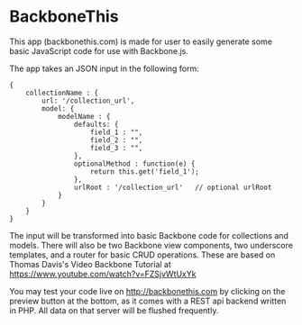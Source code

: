 BackboneThis
============
This app (backbonethis.com) is made for user to easily generate some basic JavaScript code for use with Backbone.js. 

The app takes an JSON input in the following form:
  
    {
        collectionName : {
            url: '/collection_url',
            model: {
                modelName : {
                    defaults: {
                        field_1 : "",
                        field_2 : "",
                        field_3 : "",
                    },
                    optionalMethod : function(e) {
                        return this.get('field_1');
                    },
                    urlRoot : '/collection_url'   // optional urlRoot
                }
            }
        } 
    }  
  
The input will be transformed into basic Backbone code for collections and models. There will also be two Backbone view components, two underscore templates, and a router for basic CRUD operations. These are based on Thomas Davis's Video Backbone Tutorial at https://www.youtube.com/watch?v=FZSjvWtUxYk 

You may test your code live on http://backbonethis.com by clicking on the preview button at the bottom, as it comes with a REST api backend written in PHP. All data on that server will be flushed frequently.
